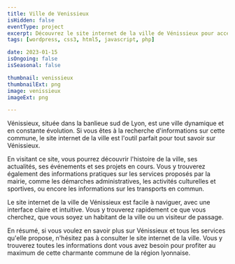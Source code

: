 ```yaml
---
title: Ville de Venissieux
isHidden: false
eventType: project
excerpt: Découvrez le site internet de la ville de Vénissieux pour accéder à toutes les informations sur cette charmante commune de la région lyonnaise.
tags: [wordpress, css3, html5, javascript, php]

date: 2023-01-15
isOngoing: false
isSeasonal: false

thumbnail: venissieux
thumbnailExt: png
image: venissieux
imageExt: png

---
```


Vénissieux, située dans la banlieue sud de Lyon, est une ville dynamique et en constante évolution. Si vous êtes à la recherche d'informations sur cette commune, le site internet de la ville est l'outil parfait pour tout savoir sur Vénissieux.

En visitant ce site, vous pourrez découvrir l'histoire de la ville, ses actualités, ses événements et ses projets en cours. Vous y trouverez également des informations pratiques sur les services proposés par la mairie, comme les démarches administratives, les activités culturelles et sportives, ou encore les informations sur les transports en commun.

Le site internet de la ville de Vénissieux est facile à naviguer, avec une interface claire et intuitive. Vous y trouverez rapidement ce que vous cherchez, que vous soyez un habitant de la ville ou un visiteur de passage.

En résumé, si vous voulez en savoir plus sur Vénissieux et tous les services qu'elle propose, n'hésitez pas à consulter le site internet de la ville. Vous y trouverez toutes les informations dont vous avez besoin pour profiter au maximum de cette charmante commune de la région lyonnaise.
